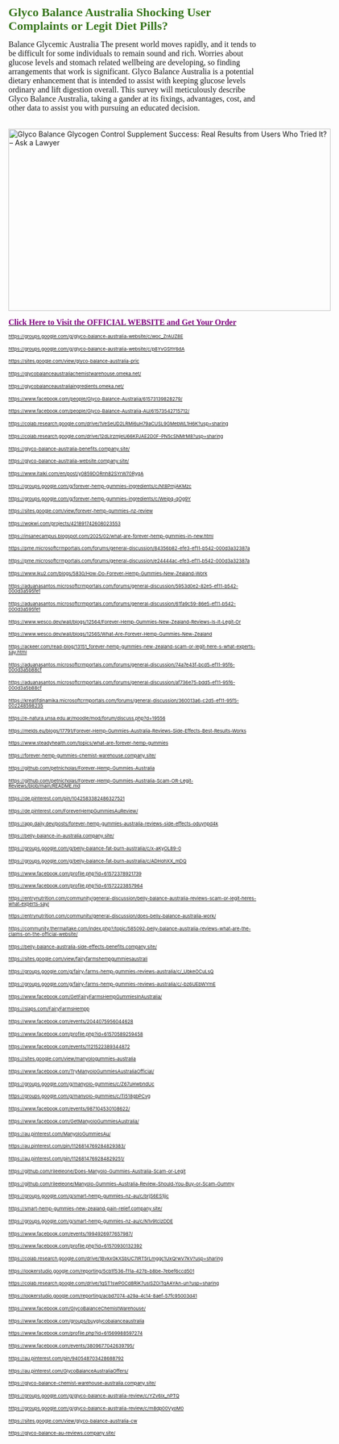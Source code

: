 <p><span style="color: #38761d; font-size: x-large;"><b><span style="font-family: &quot;Times New Roman&quot;,&quot;serif&quot;; mso-fareast-font-family: &quot;Times New Roman&quot;;">Glyco Balance Australia Shocking
User Complaints or Legit Diet Pills?</span></b><span style="font-family: &quot;Times New Roman&quot;,&quot;serif&quot;; mso-fareast-font-family: &quot;Times New Roman&quot;;">
</span></span></p>

<p class="MsoNormal" style="line-height: normal; mso-margin-bottom-alt: auto; mso-margin-top-alt: auto;"><span style="font-family: &quot;Times New Roman&quot;,&quot;serif&quot;; font-size: 12pt; mso-fareast-font-family: &quot;Times New Roman&quot;;">Balance Glycemic Australia The
present world moves rapidly, and it tends to be difficult for some individuals
to remain sound and rich. Worries about glucose levels and stomach related
wellbeing are developing, so finding arrangements that work is significant.
Glyco Balance Australia is a potential dietary enhancement that is intended to
assist with keeping glucose levels ordinary and lift digestion overall. This
survey will meticulously describe Glyco Balance Australia, taking a gander at
its fixings, advantages, cost, and other data to assist you with pursuing an
educated decision.</span></p><p class="MsoNormal" style="line-height: normal; mso-margin-bottom-alt: auto; mso-margin-top-alt: auto;"><span style="font-family: &quot;Times New Roman&quot;,&quot;serif&quot;; font-size: 12pt; mso-fareast-font-family: &quot;Times New Roman&quot;;">&nbsp;</span><a href="https://iplantmedicine.com/Glyco" target="_blank"><img alt="Glyco Balance Glycogen Control Supplement Success: Real Results from Users  Who Tried It? – Ask a Lawyer" aria-hidden="false" class="sFlh5c FyHeAf iPVvYb" src="https://images.click.in/classifieds/images/44/15_01_2025_12_25_40_2296461bffc20e9642bb2db48e3be5b4_oxb8sf5pgh.jpg" style="height: 361px; margin: 0px; max-width: 640px; width: 640px;" /></a></p>

<p class="MsoNormal" style="line-height: normal; mso-margin-bottom-alt: auto; mso-margin-top-alt: auto;"><span style="font-size: medium;"><a href="https://iplantmedicine.com/Glyco" target="_blank"><b><span style="color: #800180; font-family: &quot;Times New Roman&quot;,&quot;serif&quot;; mso-bidi-font-size: 11.0pt; mso-fareast-font-family: &quot;Times New Roman&quot;; text-decoration: none; text-underline: none;">Click Here to Visit the OFFICIAL WEBSITE and Get Your
Order</span></b></a></span></p>

<p class="MsoNormal"><a href="https://groups.google.com/g/glyco-balance-australia-website/c/woc_ZrAUZ8E"><span style="font-size: 7pt; line-height: 115%; mso-bidi-font-size: 11.0pt;">https://groups.google.com/g/glyco-balance-australia-website/c/woc_ZrAUZ8E</span></a><span style="font-size: 7pt; line-height: 115%; mso-bidi-font-size: 11.0pt;"> </span></p>

<p class="MsoNormal"><a href="https://groups.google.com/g/glyco-balance-australia-website/c/p8YvGShY6dA"><span style="font-size: 7pt; line-height: 115%; mso-bidi-font-size: 11.0pt;">https://groups.google.com/g/glyco-balance-australia-website/c/p8YvGShY6dA</span></a><span style="font-size: 7pt; line-height: 115%; mso-bidi-font-size: 11.0pt;"> </span></p>

<p class="MsoNormal"><a href="https://sites.google.com/view/glyco-balance-australia-pric"><span style="font-size: 7pt; line-height: 115%; mso-bidi-font-size: 11.0pt;">https://sites.google.com/view/glyco-balance-australia-pric</span></a><span style="font-size: 7pt; line-height: 115%; mso-bidi-font-size: 11.0pt;"><span style="mso-spacerun: yes;">&nbsp; </span></span></p>

<p class="MsoNormal"><a href="https://glycobalanceaustraliachemistwarehouse.omeka.net/"><span style="font-size: 7pt; line-height: 115%; mso-bidi-font-size: 11.0pt;">https://glycobalanceaustraliachemistwarehouse.omeka.net/</span></a><span style="font-size: 7pt; line-height: 115%; mso-bidi-font-size: 11.0pt;"> <span style="mso-spacerun: yes;">&nbsp;&nbsp;</span></span></p>

<p class="MsoNormal"><a href="https://glycobalanceaustraliaingredients.omeka.net/"><span style="font-size: 7pt; line-height: 115%; mso-bidi-font-size: 11.0pt;">https://glycobalanceaustraliaingredients.omeka.net/</span></a><span style="font-size: 7pt; line-height: 115%; mso-bidi-font-size: 11.0pt;"> </span></p>

<p class="MsoNormal"><a href="https://www.facebook.com/people/Glyco-Balance-Australia/61573139828279/"><span style="font-size: 7pt; line-height: 115%; mso-bidi-font-size: 11.0pt;">https://www.facebook.com/people/Glyco-Balance-Australia/61573139828279/</span></a><span style="font-size: 7pt; line-height: 115%; mso-bidi-font-size: 11.0pt;"><span style="mso-spacerun: yes;">&nbsp; </span></span></p>

<p class="MsoNormal"><a href="https://www.facebook.com/people/Glyco-Balance-Australia-AU/61573542715712/"><span style="font-size: 7pt; line-height: 115%; mso-bidi-font-size: 11.0pt;">https://www.facebook.com/people/Glyco-Balance-Australia-AU/61573542715712/</span></a><span style="font-size: 7pt; line-height: 115%; mso-bidi-font-size: 11.0pt;"> </span></p>

<p class="MsoNormal"><a href="https://colab.research.google.com/drive/1VeSeUD2LRMi6uH79aCUSL9GMebWL1H6K?usp=sharing"><span style="font-size: 7pt; line-height: 115%; mso-bidi-font-size: 11.0pt;">https://colab.research.google.com/drive/1VeSeUD2LRMi6uH79aCUSL9GMebWL1H6K?usp=sharing</span></a><span style="font-size: 7pt; line-height: 115%; mso-bidi-font-size: 11.0pt;"> </span></p>

<p class="MsoNormal"><a href="https://colab.research.google.com/drive/12dLIrzmjeU66KPJAE2D0F-PN5cSNMrM8?usp=sharing"><span style="font-size: 7pt; line-height: 115%; mso-bidi-font-size: 11.0pt;">https://colab.research.google.com/drive/12dLIrzmjeU66KPJAE2D0F-PN5cSNMrM8?usp=sharing</span></a><span style="font-size: 7pt; line-height: 115%; mso-bidi-font-size: 11.0pt;"> </span></p>

<p class="MsoNormal"><a href="https://glyco-balance-australia-benefits.company.site/"><span style="font-size: 7pt; line-height: 115%; mso-bidi-font-size: 11.0pt;">https://glyco-balance-australia-benefits.company.site/</span></a><span style="font-size: 7pt; line-height: 115%; mso-bidi-font-size: 11.0pt;"></span></p>

<p class="MsoNormal"><a href="https://glyco-balance-australia-website.company.site/"><span style="font-size: 7pt; line-height: 115%; mso-bidi-font-size: 11.0pt;">https://glyco-balance-australia-website.company.site/</span></a><span style="font-size: 7pt; line-height: 115%; mso-bidi-font-size: 11.0pt;"> </span></p>

<p class="MsoNormal"><a href="https://www.italki.com/en/post/y0859DORnh82SYrW70RygA"><span style="font-size: 7pt; line-height: 115%; mso-bidi-font-size: 11.0pt;">https://www.italki.com/en/post/y0859DORnh82SYrW70RygA</span></a><span style="font-size: 7pt; line-height: 115%; mso-bidi-font-size: 11.0pt;"> </span></p>

<p class="MsoNormal"><a href="https://groups.google.com/g/forever-hemp-gummies-ingredients/c/Nt8PmjAKMzc"><span style="font-size: 7pt; line-height: 115%; mso-bidi-font-size: 11.0pt;">https://groups.google.com/g/forever-hemp-gummies-ingredients/c/Nt8PmjAKMzc</span></a><span style="font-size: 7pt; line-height: 115%; mso-bidi-font-size: 11.0pt;"> </span></p>

<p class="MsoNormal"><a href="https://groups.google.com/g/forever-hemp-gummies-ingredients/c/Weipq-qOg9Y"><span style="font-size: 7pt; line-height: 115%; mso-bidi-font-size: 11.0pt;">https://groups.google.com/g/forever-hemp-gummies-ingredients/c/Weipq-qOg9Y</span></a><span style="font-size: 7pt; line-height: 115%; mso-bidi-font-size: 11.0pt;"> </span></p>

<p class="MsoNormal"><a href="https://sites.google.com/view/forever-hemp-gummies-nz-review"><span style="font-size: 7pt; line-height: 115%; mso-bidi-font-size: 11.0pt;">https://sites.google.com/view/forever-hemp-gummies-nz-review</span></a><span style="font-size: 7pt; line-height: 115%; mso-bidi-font-size: 11.0pt;"> </span></p>

<p class="MsoNormal"><a href="https://wokwi.com/projects/421891742608023553"><span style="font-size: 7pt; line-height: 115%; mso-bidi-font-size: 11.0pt;">https://wokwi.com/projects/421891742608023553</span></a><span style="font-size: 7pt; line-height: 115%; mso-bidi-font-size: 11.0pt;"> </span></p>

<p class="MsoNormal"><a href="https://insanecampus.blogspot.com/2025/02/what-are-forever-hemp-gummies-in-new.html"><span style="font-size: 7pt; line-height: 115%; mso-bidi-font-size: 11.0pt;">https://insanecampus.blogspot.com/2025/02/what-are-forever-hemp-gummies-in-new.html</span></a><span style="font-size: 7pt; line-height: 115%; mso-bidi-font-size: 11.0pt;"> </span></p>

<p class="MsoNormal"><a href="https://pme.microsoftcrmportals.com/forums/general-discussion/84356b82-efe3-ef11-b542-000d3a32387a"><span style="font-size: 7pt; line-height: 115%; mso-bidi-font-size: 11.0pt;">https://pme.microsoftcrmportals.com/forums/general-discussion/84356b82-efe3-ef11-b542-000d3a32387a</span></a><span style="font-size: 7pt; line-height: 115%; mso-bidi-font-size: 11.0pt;"> </span></p>

<p class="MsoNormal"><a href="https://pme.microsoftcrmportals.com/forums/general-discussion/e24444ac-efe3-ef11-b542-000d3a32387a"><span style="font-size: 7pt; line-height: 115%; mso-bidi-font-size: 11.0pt;">https://pme.microsoftcrmportals.com/forums/general-discussion/e24444ac-efe3-ef11-b542-000d3a32387a</span></a><span style="font-size: 7pt; line-height: 115%; mso-bidi-font-size: 11.0pt;"> </span></p>

<p class="MsoNormal"><a href="https://www.lku2.com/blogs/5830/How-Do-Forever-Hemp-Gummies-New-Zealand-Work"><span style="font-size: 7pt; line-height: 115%; mso-bidi-font-size: 11.0pt;">https://www.lku2.com/blogs/5830/How-Do-Forever-Hemp-Gummies-New-Zealand-Work</span></a><span style="font-size: 7pt; line-height: 115%; mso-bidi-font-size: 11.0pt;"> </span></p>

<p class="MsoNormal"><a href="https://aduanasantos.microsoftcrmportals.com/forums/general-discussion/5953d0e2-82e5-ef11-b542-000d3a595fe1"><span style="font-size: 7pt; line-height: 115%; mso-bidi-font-size: 11.0pt;">https://aduanasantos.microsoftcrmportals.com/forums/general-discussion/5953d0e2-82e5-ef11-b542-000d3a595fe1</span></a><span style="font-size: 7pt; line-height: 115%; mso-bidi-font-size: 11.0pt;"> </span></p>

<p class="MsoNormal"><a href="https://aduanasantos.microsoftcrmportals.com/forums/general-discussion/61fa9c59-86e5-ef11-b542-000d3a595fe1"><span style="font-size: 7pt; line-height: 115%; mso-bidi-font-size: 11.0pt;">https://aduanasantos.microsoftcrmportals.com/forums/general-discussion/61fa9c59-86e5-ef11-b542-000d3a595fe1</span></a><span style="font-size: 7pt; line-height: 115%; mso-bidi-font-size: 11.0pt;"> </span></p>

<p class="MsoNormal"><a href="https://www.wesco.dev/wall/blogs/12564/Forever-Hemp-Gummies-New-Zealand-Reviews-Is-It-Legit-Or"><span style="font-size: 7pt; line-height: 115%; mso-bidi-font-size: 11.0pt;">https://www.wesco.dev/wall/blogs/12564/Forever-Hemp-Gummies-New-Zealand-Reviews-Is-It-Legit-Or</span></a><span style="font-size: 7pt; line-height: 115%; mso-bidi-font-size: 11.0pt;"> </span></p>

<p class="MsoNormal"><a href="https://www.wesco.dev/wall/blogs/12565/What-Are-Forever-Hemp-Gummies-New-Zealand"><span style="font-size: 7pt; line-height: 115%; mso-bidi-font-size: 11.0pt;">https://www.wesco.dev/wall/blogs/12565/What-Are-Forever-Hemp-Gummies-New-Zealand</span></a><span style="font-size: 7pt; line-height: 115%; mso-bidi-font-size: 11.0pt;"> </span></p>

<p class="MsoNormal"><a href="https://ackeer.com/read-blog/13151_forever-hemp-gummies-new-zealand-scam-or-legit-here-s-what-experts-say.html"><span style="font-size: 7pt; line-height: 115%; mso-bidi-font-size: 11.0pt;">https://ackeer.com/read-blog/13151_forever-hemp-gummies-new-zealand-scam-or-legit-here-s-what-experts-say.html</span></a><span style="font-size: 7pt; line-height: 115%; mso-bidi-font-size: 11.0pt;"></span></p>

<p class="MsoNormal"><a href="https://aduanasantos.microsoftcrmportals.com/forums/general-discussion/74a7e43f-bcd5-ef11-95f6-000d3a5b88cf"><span style="font-size: 7pt; line-height: 115%; mso-bidi-font-size: 11.0pt;">https://aduanasantos.microsoftcrmportals.com/forums/general-discussion/74a7e43f-bcd5-ef11-95f6-000d3a5b88cf</span></a><span style="font-size: 7pt; line-height: 115%; mso-bidi-font-size: 11.0pt;"> </span></p>

<p class="MsoNormal"><a href="https://aduanasantos.microsoftcrmportals.com/forums/general-discussion/af736e75-bdd5-ef11-95f6-000d3a5b88cf"><span style="font-size: 7pt; line-height: 115%; mso-bidi-font-size: 11.0pt;">https://aduanasantos.microsoftcrmportals.com/forums/general-discussion/af736e75-bdd5-ef11-95f6-000d3a5b88cf</span></a><span style="font-size: 7pt; line-height: 115%; mso-bidi-font-size: 11.0pt;"> </span></p>

<p class="MsoNormal"><a href="https://kreatifdinamika.microsoftcrmportals.com/forums/general-discussion/360013a6-c2d5-ef11-95f5-002248598235"><span style="font-size: 7pt; line-height: 115%; mso-bidi-font-size: 11.0pt;">https://kreatifdinamika.microsoftcrmportals.com/forums/general-discussion/360013a6-c2d5-ef11-95f5-002248598235</span></a><span style="font-size: 7pt; line-height: 115%; mso-bidi-font-size: 11.0pt;"> </span></p>

<p class="MsoNormal"><a href="https://e-natura.unsa.edu.ar/moodle/mod/forum/discuss.php?d=19556"><span style="font-size: 7pt; line-height: 115%; mso-bidi-font-size: 11.0pt;">https://e-natura.unsa.edu.ar/moodle/mod/forum/discuss.php?d=19556</span></a><span style="font-size: 7pt; line-height: 115%; mso-bidi-font-size: 11.0pt;"> </span></p>

<p class="MsoNormal"><a href="https://melds.eu/blogs/17791/Forever-Hemp-Gummies-Australia-Reviews-Side-Effects-Best-Results-Works"><span style="font-size: 7pt; line-height: 115%; mso-bidi-font-size: 11.0pt;">https://melds.eu/blogs/17791/Forever-Hemp-Gummies-Australia-Reviews-Side-Effects-Best-Results-Works</span></a><span style="font-size: 7pt; line-height: 115%; mso-bidi-font-size: 11.0pt;"> </span></p>

<p class="MsoNormal"><a href="https://www.steadyhealth.com/topics/what-are-forever-hemp-gummies"><span style="font-size: 7pt; line-height: 115%; mso-bidi-font-size: 11.0pt;">https://www.steadyhealth.com/topics/what-are-forever-hemp-gummies</span></a><span style="font-size: 7pt; line-height: 115%; mso-bidi-font-size: 11.0pt;"> </span></p>

<p class="MsoNormal"><a href="https://forever-hemp-gummies-chemist-warehouse.company.site/"><span style="font-size: 7pt; line-height: 115%; mso-bidi-font-size: 11.0pt;">https://forever-hemp-gummies-chemist-warehouse.company.site/</span></a><span style="font-size: 7pt; line-height: 115%; mso-bidi-font-size: 11.0pt;"> </span></p>

<p class="MsoNormal"><a href="https://github.com/petnicholas/Forever-Hemp-Gummies-Australia"><span style="font-size: 7pt; line-height: 115%; mso-bidi-font-size: 11.0pt;">https://github.com/petnicholas/Forever-Hemp-Gummies-Australia</span></a><span style="font-size: 7pt; line-height: 115%; mso-bidi-font-size: 11.0pt;"> </span></p>

<p class="MsoNormal"><a href="https://github.com/petnicholas/Forever-Hemp-Gummies-Australia-Scam-OR-Legit-Reviews/blob/main/README.md"><span style="font-size: 7pt; line-height: 115%; mso-bidi-font-size: 11.0pt;">https://github.com/petnicholas/Forever-Hemp-Gummies-Australia-Scam-OR-Legit-Reviews/blob/main/README.md</span></a><span style="font-size: 7pt; line-height: 115%; mso-bidi-font-size: 11.0pt;"> </span></p>

<p class="MsoNormal"><a href="https://de.pinterest.com/pin/1042583382486327521"><span style="font-size: 7pt; line-height: 115%; mso-bidi-font-size: 11.0pt;">https://de.pinterest.com/pin/1042583382486327521</span></a><span style="font-size: 7pt; line-height: 115%; mso-bidi-font-size: 11.0pt;"> </span></p>

<p class="MsoNormal"><a href="https://de.pinterest.com/ForeverHempGummiesAuReview/"><span style="font-size: 7pt; line-height: 115%; mso-bidi-font-size: 11.0pt;">https://de.pinterest.com/ForeverHempGummiesAuReview/</span></a><span style="font-size: 7pt; line-height: 115%; mso-bidi-font-size: 11.0pt;"> </span></p>

<p class="MsoNormal"><a href="https://app.daily.dev/posts/forever-hemp-gummies-australia-reviews-side-effects-oduynpd4k"><span style="font-size: 7pt; line-height: 115%; mso-bidi-font-size: 11.0pt;">https://app.daily.dev/posts/forever-hemp-gummies-australia-reviews-side-effects-oduynpd4k</span></a><span style="font-size: 7pt; line-height: 115%; mso-bidi-font-size: 11.0pt;"></span></p>

<p class="MsoNormal"><a href="https://belly-balance-in-australia.company.site/"><span style="font-size: 7pt; line-height: 115%; mso-bidi-font-size: 11.0pt;">https://belly-balance-in-australia.company.site/</span></a><span style="font-size: 7pt; line-height: 115%; mso-bidi-font-size: 11.0pt;"> </span></p>

<p class="MsoNormal"><a href="https://groups.google.com/g/belly-balance-fat-burn-australia/c/x-aKyOL89-0"><span style="font-size: 7pt; line-height: 115%; mso-bidi-font-size: 11.0pt;">https://groups.google.com/g/belly-balance-fat-burn-australia/c/x-aKyOL89-0</span></a><span style="font-size: 7pt; line-height: 115%; mso-bidi-font-size: 11.0pt;"> </span></p>

<p class="MsoNormal"><a href="https://groups.google.com/g/belly-balance-fat-burn-australia/c/ADHohXX_mDQ"><span style="font-size: 7pt; line-height: 115%; mso-bidi-font-size: 11.0pt;">https://groups.google.com/g/belly-balance-fat-burn-australia/c/ADHohXX_mDQ</span></a><span style="font-size: 7pt; line-height: 115%; mso-bidi-font-size: 11.0pt;"> </span></p>

<p class="MsoNormal"><a href="https://www.facebook.com/profile.php?id=61572378921739"><span style="font-size: 7pt; line-height: 115%; mso-bidi-font-size: 11.0pt;">https://www.facebook.com/profile.php?id=61572378921739</span></a><span style="font-size: 7pt; line-height: 115%; mso-bidi-font-size: 11.0pt;"> </span></p>

<p class="MsoNormal"><a href="https://www.facebook.com/profile.php?id=61572223857964"><span style="font-size: 7pt; line-height: 115%; mso-bidi-font-size: 11.0pt;">https://www.facebook.com/profile.php?id=61572223857964</span></a><span style="font-size: 7pt; line-height: 115%; mso-bidi-font-size: 11.0pt;"> </span></p>

<p class="MsoNormal"><a href="https://entrynutrition.com/community/general-discussion/belly-balance-australia-reviews-scam-or-legit-heres-what-experts-say/"><span style="font-size: 7pt; line-height: 115%; mso-bidi-font-size: 11.0pt;">https://entrynutrition.com/community/general-discussion/belly-balance-australia-reviews-scam-or-legit-heres-what-experts-say/</span></a><span style="font-size: 7pt; line-height: 115%; mso-bidi-font-size: 11.0pt;"> </span></p>

<p class="MsoNormal"><a href="https://entrynutrition.com/community/general-discussion/does-belly-balance-australia-work/"><span style="font-size: 7pt; line-height: 115%; mso-bidi-font-size: 11.0pt;">https://entrynutrition.com/community/general-discussion/does-belly-balance-australia-work/</span></a><span style="font-size: 7pt; line-height: 115%; mso-bidi-font-size: 11.0pt;"> </span></p>

<p class="MsoNormal"><a href="https://community.thermaltake.com/index.php?/topic/585092-belly-balance-australia-reviews-what-are-the-claims-on-the-official-website/"><span style="font-size: 7pt; line-height: 115%; mso-bidi-font-size: 11.0pt;">https://community.thermaltake.com/index.php?/topic/585092-belly-balance-australia-reviews-what-are-the-claims-on-the-official-website/</span></a><span style="font-size: 7pt; line-height: 115%; mso-bidi-font-size: 11.0pt;"> </span></p>

<p class="MsoNormal"><a href="https://belly-balance-australia-side-effects-benefits.company.site/"><span style="font-size: 7pt; line-height: 115%; mso-bidi-font-size: 11.0pt;">https://belly-balance-australia-side-effects-benefits.company.site/</span></a><span style="font-size: 7pt; line-height: 115%; mso-bidi-font-size: 11.0pt;"></span></p>

<p class="MsoNormal"><a href="https://sites.google.com/view/fairyfarmshempgummiesaustrali"><span style="font-size: 7pt; line-height: 115%; mso-bidi-font-size: 11.0pt;">https://sites.google.com/view/fairyfarmshempgummiesaustrali</span></a><span style="font-size: 7pt; line-height: 115%; mso-bidi-font-size: 11.0pt;"> </span></p>

<p class="MsoNormal"><a href="https://groups.google.com/g/fairy-farms-hemp-gummies-reviews-australia/c/_UbkeOCuLsQ"><span style="font-size: 7pt; line-height: 115%; mso-bidi-font-size: 11.0pt;">https://groups.google.com/g/fairy-farms-hemp-gummies-reviews-australia/c/_UbkeOCuLsQ</span></a><span style="font-size: 7pt; line-height: 115%; mso-bidi-font-size: 11.0pt;"><span style="mso-spacerun: yes;">&nbsp; </span></span></p>

<p class="MsoNormal"><a href="https://groups.google.com/g/fairy-farms-hemp-gummies-reviews-australia/c/-bz6UEbWYmE"><span style="font-size: 7pt; line-height: 115%; mso-bidi-font-size: 11.0pt;">https://groups.google.com/g/fairy-farms-hemp-gummies-reviews-australia/c/-bz6UEbWYmE</span></a><span style="font-size: 7pt; line-height: 115%; mso-bidi-font-size: 11.0pt;"> </span></p>

<p class="MsoNormal"><a href="https://www.facebook.com/GetFairyFarmsHempGummiesInAustralia/"><span style="font-size: 7pt; line-height: 115%; mso-bidi-font-size: 11.0pt;">https://www.facebook.com/GetFairyFarmsHempGummiesInAustralia/</span></a><span style="font-size: 7pt; line-height: 115%; mso-bidi-font-size: 11.0pt;"> </span></p>

<p class="MsoNormal"><a href="https://slaps.com/FairyFarmsHempp"><span style="font-size: 7pt; line-height: 115%; mso-bidi-font-size: 11.0pt;">https://slaps.com/FairyFarmsHempp</span></a><span style="font-size: 7pt; line-height: 115%; mso-bidi-font-size: 11.0pt;"> </span></p>

<p class="MsoNormal"><a href="https://www.facebook.com/events/2044075956044628"><span style="font-size: 7pt; line-height: 115%; mso-bidi-font-size: 11.0pt;">https://www.facebook.com/events/2044075956044628</span></a><span style="font-size: 7pt; line-height: 115%; mso-bidi-font-size: 11.0pt;"> </span></p>

<p class="MsoNormal"><a href="https://www.facebook.com/profile.php?id=61570589259458"><span style="font-size: 7pt; line-height: 115%; mso-bidi-font-size: 11.0pt;">https://www.facebook.com/profile.php?id=61570589259458</span></a><span style="font-size: 7pt; line-height: 115%; mso-bidi-font-size: 11.0pt;"> </span></p>

<p class="MsoNormal"><a href="https://www.facebook.com/events/1121522389344872"><span style="font-size: 7pt; line-height: 115%; mso-bidi-font-size: 11.0pt;">https://www.facebook.com/events/1121522389344872</span></a><span style="font-size: 7pt; line-height: 115%; mso-bidi-font-size: 11.0pt;"></span></p>

<p class="MsoNormal"><a href="https://sites.google.com/view/manyologummies-australia"><span style="font-size: 7pt; line-height: 115%; mso-bidi-font-size: 11.0pt;">https://sites.google.com/view/manyologummies-australia</span></a><span style="font-size: 7pt; line-height: 115%; mso-bidi-font-size: 11.0pt;"> </span></p>

<p class="MsoNormal"><a href="https://www.facebook.com/TryManyoloGummiesAustraliaOfficial/"><span style="font-size: 7pt; line-height: 115%; mso-bidi-font-size: 11.0pt;">https://www.facebook.com/TryManyoloGummiesAustraliaOfficial/</span></a><span style="font-size: 7pt; line-height: 115%; mso-bidi-font-size: 11.0pt;"> </span></p>

<p class="MsoNormal"><a href="https://groups.google.com/g/manyolo-gummies/c/Z67uHwbndUc"><span style="font-size: 7pt; line-height: 115%; mso-bidi-font-size: 11.0pt;">https://groups.google.com/g/manyolo-gummies/c/Z67uHwbndUc</span></a><span style="font-size: 7pt; line-height: 115%; mso-bidi-font-size: 11.0pt;"> </span></p>

<p class="MsoNormal"><a href="https://groups.google.com/g/manyolo-gummies/c/Ti518gbPCvg"><span style="font-size: 7pt; line-height: 115%; mso-bidi-font-size: 11.0pt;">https://groups.google.com/g/manyolo-gummies/c/Ti518gbPCvg</span></a><span style="font-size: 7pt; line-height: 115%; mso-bidi-font-size: 11.0pt;"> <span style="mso-spacerun: yes;">&nbsp;</span></span></p>

<p class="MsoNormal"><a href="https://www.facebook.com/events/987104530108622/"><span style="font-size: 7pt; line-height: 115%; mso-bidi-font-size: 11.0pt;">https://www.facebook.com/events/987104530108622/</span></a><span style="font-size: 7pt; line-height: 115%; mso-bidi-font-size: 11.0pt;"> </span></p>

<p class="MsoNormal"><a href="https://www.facebook.com/GetManyoloGummiesAustralia/"><span style="font-size: 7pt; line-height: 115%; mso-bidi-font-size: 11.0pt;">https://www.facebook.com/GetManyoloGummiesAustralia/</span></a><span style="font-size: 7pt; line-height: 115%; mso-bidi-font-size: 11.0pt;"> </span></p>

<p class="MsoNormal"><a href="https://au.pinterest.com/ManyoloGummiesAu/"><span style="font-size: 7pt; line-height: 115%; mso-bidi-font-size: 11.0pt;">https://au.pinterest.com/ManyoloGummiesAu/</span></a><span style="font-size: 7pt; line-height: 115%; mso-bidi-font-size: 11.0pt;"> </span></p>

<p class="MsoNormal"><a href="https://au.pinterest.com/pin/1126814769284829383/"><span style="font-size: 7pt; line-height: 115%; mso-bidi-font-size: 11.0pt;">https://au.pinterest.com/pin/1126814769284829383/</span></a><span style="font-size: 7pt; line-height: 115%; mso-bidi-font-size: 11.0pt;"> </span></p>

<p class="MsoNormal"><a href="https://au.pinterest.com/pin/1126814769284829251/"><span style="font-size: 7pt; line-height: 115%; mso-bidi-font-size: 11.0pt;">https://au.pinterest.com/pin/1126814769284829251/</span></a><span style="font-size: 7pt; line-height: 115%; mso-bidi-font-size: 11.0pt;"> </span></p>

<p class="MsoNormal"><a href="https://github.com/rileeleone/Does-Manyolo-Gummies-Australia-Scam-or-Legit"><span style="font-size: 7pt; line-height: 115%; mso-bidi-font-size: 11.0pt;">https://github.com/rileeleone/Does-Manyolo-Gummies-Australia-Scam-or-Legit</span></a><span style="font-size: 7pt; line-height: 115%; mso-bidi-font-size: 11.0pt;"> </span></p>

<p class="MsoNormal"><a href="https://github.com/rileeleone/Manyolo-Gummies-Australia-Review-Should-You-Buy-or-Scam-Gummy"><span style="font-size: 7pt; line-height: 115%; mso-bidi-font-size: 11.0pt;">https://github.com/rileeleone/Manyolo-Gummies-Australia-Review-Should-You-Buy-or-Scam-Gummy</span></a><span style="font-size: 7pt; line-height: 115%; mso-bidi-font-size: 11.0pt;"></span></p>

<p class="MsoNormal"><a href="https://groups.google.com/g/smart-hemp-gummies-nz-au/c/brjS6ES1jjc"><span style="font-size: 7pt; line-height: 115%; mso-bidi-font-size: 11.0pt;">https://groups.google.com/g/smart-hemp-gummies-nz-au/c/brjS6ES1jjc</span></a><span style="font-size: 7pt; line-height: 115%; mso-bidi-font-size: 11.0pt;"> </span></p>

<p class="MsoNormal"><a href="https://smart-hemp-gummies-new-zealand-pain-relief.company.site/"><span style="font-size: 7pt; line-height: 115%; mso-bidi-font-size: 11.0pt;">https://smart-hemp-gummies-new-zealand-pain-relief.company.site/</span></a><span style="font-size: 7pt; line-height: 115%; mso-bidi-font-size: 11.0pt;"> </span></p>

<p class="MsoNormal"><a href="https://groups.google.com/g/smart-hemp-gummies-nz-au/c/N1v9tcizDDE"><span style="font-size: 7pt; line-height: 115%; mso-bidi-font-size: 11.0pt;">https://groups.google.com/g/smart-hemp-gummies-nz-au/c/N1v9tcizDDE</span></a><span style="font-size: 7pt; line-height: 115%; mso-bidi-font-size: 11.0pt;"> </span></p>

<p class="MsoNormal"><a href="https://www.facebook.com/events/1994926977657987/"><span style="font-size: 7pt; line-height: 115%; mso-bidi-font-size: 11.0pt;">https://www.facebook.com/events/1994926977657987/</span></a><span style="font-size: 7pt; line-height: 115%; mso-bidi-font-size: 11.0pt;"> </span></p>

<p class="MsoNormal"><a href="https://www.facebook.com/profile.php?id=61570930132392"><span style="font-size: 7pt; line-height: 115%; mso-bidi-font-size: 11.0pt;">https://www.facebook.com/profile.php?id=61570930132392</span></a><span style="font-size: 7pt; line-height: 115%; mso-bidi-font-size: 11.0pt;"> </span></p>

<p class="MsoNormal"><a href="https://colab.research.google.com/drive/1BvkxGkXSbUC7IRT5rLmggc1UxQrwV7kV?usp=sharing"><span style="font-size: 7pt; line-height: 115%; mso-bidi-font-size: 11.0pt;">https://colab.research.google.com/drive/1BvkxGkXSbUC7IRT5rLmggc1UxQrwV7kV?usp=sharing</span></a><span style="font-size: 7pt; line-height: 115%; mso-bidi-font-size: 11.0pt;"> </span></p>

<p class="MsoNormal"><a href="https://lookerstudio.google.com/reporting/5cb1f536-f11a-427b-b8be-7ebef6ccd501"><span style="font-size: 7pt; line-height: 115%; mso-bidi-font-size: 11.0pt;">https://lookerstudio.google.com/reporting/5cb1f536-f11a-427b-b8be-7ebef6ccd501</span></a><span style="font-size: 7pt; line-height: 115%; mso-bidi-font-size: 11.0pt;"> </span></p>

<p class="MsoNormal"><a href="https://colab.research.google.com/drive/1qST1swP0Cd8RiK7uslSZOiTqAAYAn-un?usp=sharing"><span style="font-size: 7pt; line-height: 115%; mso-bidi-font-size: 11.0pt;">https://colab.research.google.com/drive/1qST1swP0Cd8RiK7uslSZOiTqAAYAn-un?usp=sharing</span></a><span style="font-size: 7pt; line-height: 115%; mso-bidi-font-size: 11.0pt;"> </span></p>

<p class="MsoNormal"><a href="https://lookerstudio.google.com/reporting/acbd7074-a29a-4c14-8aef-57fc95003d41"><span style="font-size: 7pt; line-height: 115%; mso-bidi-font-size: 11.0pt;">https://lookerstudio.google.com/reporting/acbd7074-a29a-4c14-8aef-57fc95003d41</span></a><span style="font-size: 7pt; line-height: 115%; mso-bidi-font-size: 11.0pt;"><span style="mso-spacerun: yes;">&nbsp; </span></span></p>

<p class="MsoNormal"><a href="https://www.facebook.com/GlycoBalanceChemistWarehouse/"><span style="font-size: 7pt; line-height: 115%; mso-bidi-font-size: 11.0pt;">https://www.facebook.com/GlycoBalanceChemistWarehouse/</span></a><span style="font-size: 7pt; line-height: 115%; mso-bidi-font-size: 11.0pt;"> </span></p>

<p class="MsoNormal"><a href="https://www.facebook.com/groups/buyglycobalanceaustralia"><span style="font-size: 7pt; line-height: 115%; mso-bidi-font-size: 11.0pt;">https://www.facebook.com/groups/buyglycobalanceaustralia</span></a><span style="font-size: 7pt; line-height: 115%; mso-bidi-font-size: 11.0pt;"> </span></p>

<p class="MsoNormal"><a href="https://www.facebook.com/profile.php?id=61569988597274"><span style="font-size: 7pt; line-height: 115%; mso-bidi-font-size: 11.0pt;">https://www.facebook.com/profile.php?id=61569988597274</span></a><span style="font-size: 7pt; line-height: 115%; mso-bidi-font-size: 11.0pt;"> </span></p>

<p class="MsoNormal"><a href="https://www.facebook.com/events/3809677042639795/"><span style="font-size: 7pt; line-height: 115%; mso-bidi-font-size: 11.0pt;">https://www.facebook.com/events/3809677042639795/</span></a><span style="font-size: 7pt; line-height: 115%; mso-bidi-font-size: 11.0pt;"></span></p>

<p class="MsoNormal"><a href="https://au.pinterest.com/pin/940548703428688792"><span style="font-size: 7pt; line-height: 115%; mso-bidi-font-size: 11.0pt;">https://au.pinterest.com/pin/940548703428688792</span></a><span style="font-size: 7pt; line-height: 115%; mso-bidi-font-size: 11.0pt;"> </span></p>

<p class="MsoNormal"><a href="https://au.pinterest.com/GlycoBalanceAustraliaOffers/"><span style="font-size: 7pt; line-height: 115%; mso-bidi-font-size: 11.0pt;">https://au.pinterest.com/GlycoBalanceAustraliaOffers/</span></a><span style="font-size: 7pt; line-height: 115%; mso-bidi-font-size: 11.0pt;"> </span></p>

<p class="MsoNormal"><a href="https://glyco-balance-chemist-warehouse-australia.company.site/"><span style="font-size: 7pt; line-height: 115%; mso-bidi-font-size: 11.0pt;">https://glyco-balance-chemist-warehouse-australia.company.site/</span></a><span style="font-size: 7pt; line-height: 115%; mso-bidi-font-size: 11.0pt;"></span></p>

<p class="MsoNormal"><a href="https://groups.google.com/g/glyco-balance-australia-review/c/YZv6Ix_nPTQ"><span style="font-size: 7pt; line-height: 115%; mso-bidi-font-size: 11.0pt;">https://groups.google.com/g/glyco-balance-australia-review/c/YZv6Ix_nPTQ</span></a><span style="font-size: 7pt; line-height: 115%; mso-bidi-font-size: 11.0pt;"> </span></p>

<p class="MsoNormal"><a href="https://groups.google.com/g/glyco-balance-australia-review/c/m8dp00VyoM0"><span style="font-size: 7pt; line-height: 115%; mso-bidi-font-size: 11.0pt;">https://groups.google.com/g/glyco-balance-australia-review/c/m8dp00VyoM0</span></a><span style="font-size: 7pt; line-height: 115%; mso-bidi-font-size: 11.0pt;"> </span></p>

<p class="MsoNormal"><a href="https://sites.google.com/view/glyco-balance-australia-cw"><span style="font-size: 7pt; line-height: 115%; mso-bidi-font-size: 11.0pt;">https://sites.google.com/view/glyco-balance-australia-cw</span></a><span style="font-size: 7pt; line-height: 115%; mso-bidi-font-size: 11.0pt;"> </span></p>

<p class="MsoNormal"><a href="https://glyco-balance-au-reviews.company.site/"><span style="font-size: 7pt; line-height: 115%; mso-bidi-font-size: 11.0pt;">https://glyco-balance-au-reviews.company.site/</span></a><span style="font-size: 7pt; line-height: 115%; mso-bidi-font-size: 11.0pt;"> </span></p>

<p class="MsoNormal"><span style="font-size: 7pt; line-height: 115%; mso-bidi-font-size: 11.0pt;">&nbsp;</span></p>

<p class="MsoNormal"><span style="font-size: 7pt; line-height: 115%; mso-bidi-font-size: 11.0pt;">&nbsp;</span></p>
